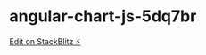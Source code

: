 # angular-chart-js-5dq7br

[Edit on StackBlitz ⚡️](https://stackblitz.com/edit/angular-chart-js-5dq7br)